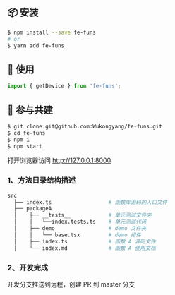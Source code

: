 

## 📦 安装

```bash
$ npm install --save fe-funs
# or
$ yarn add fe-funs
```

## 🔨 使用

```ts
import { getDevice } from 'fe-funs';
```

## 🤝 参与共建

```bash
$ git clone git@github.com:Wukongyang/fe-funs.git
$ cd fe-funs
$ npm i
$ npm start
```

打开浏览器访问 http://127.0.0.1:8000

### 1、方法目录结构描述

```bash
src
  ├── index.ts                  # 函数库源码的入口文件
  ├── packageA
  │    ├── __tests__            # 单元测试文件夹
  │    │   └──index.tests.ts    # 单元测试代码
  │    ├── demo                 # demo 文件夹
  │    │   └── base.tsx         # demo 组件
  │    ├── index.ts             # 函数 A 源码文件
  │    └── index.md             # 函数 A 使用文档
```

### 2、开发完成

开发分支推送到远程，创建 PR 到 master 分支
